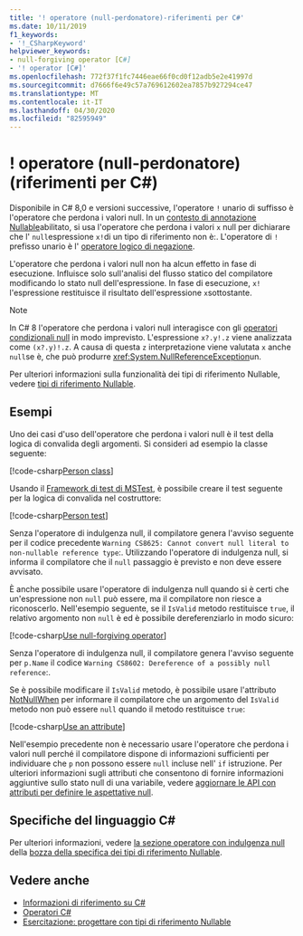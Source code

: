 ```yaml
---
title: '! operatore (null-perdonatore)-riferimenti per C#'
ms.date: 10/11/2019
f1_keywords:
- '!_CSharpKeyword'
helpviewer_keywords:
- null-forgiving operator [C#]
- '! operator [C#]'
ms.openlocfilehash: 772f37f1fc7446eae66f0cd0f12adb5e2e41997d
ms.sourcegitcommit: d7666f6e49c57a769612602ea7857b927294ce47
ms.translationtype: MT
ms.contentlocale: it-IT
ms.lasthandoff: 04/30/2020
ms.locfileid: "82595949"
---
```

# <a name="-null-forgiving-operator-c-reference"></a>! operatore (null-perdonatore) (riferimenti per C#)

Disponibile in C# 8,0 e versioni successive, l'operatore `!` unario di suffisso è l'operatore che perdona i valori null. In un [contesto di annotazione Nullable](../../nullable-references.md#nullable-annotation-context)abilitato, si usa l'operatore che perdona i valori `x` null per dichiarare che l' `null`espressione `x!`di un tipo di riferimento non è:. L'operatore di `!` prefisso unario è l' [operatore logico di negazione](boolean-logical-operators.md#logical-negation-operator-).

L'operatore che perdona i valori null non ha alcun effetto in fase di esecuzione. Influisce solo sull'analisi del flusso statico del compilatore modificando lo stato null dell'espressione. In fase di esecuzione, `x!` l'espressione restituisce il risultato dell'espressione `x`sottostante.

> [!NOTE]
> In C# 8 l'operatore che perdona i valori null interagisce con gli [operatori condizionali null](member-access-operators.md#null-conditional-operators--and-) in modo imprevisto. L'espressione `x?.y!.z` viene analizzata come `(x?.y)!.z`. A causa di questa `z` interpretazione viene valutata `x` anche `null`se è, che può produrre <xref:System.NullReferenceException>un.

Per ulteriori informazioni sulla funzionalità dei tipi di riferimento Nullable, vedere [tipi di riferimento Nullable](../builtin-types/nullable-reference-types.md).

## <a name="examples"></a>Esempi

Uno dei casi d'uso dell'operatore che perdona i valori null è il test della logica di convalida degli argomenti. Si consideri ad esempio la classe seguente:

[!code-csharp[Person class](snippets/NullForgivingOperator.cs#PersonClass)]

Usando il [Framework di test di MSTest](../../../core/testing/unit-testing-with-mstest.md), è possibile creare il test seguente per la logica di convalida nel costruttore:

[!code-csharp[Person test](snippets/NullForgivingOperator.cs#TestPerson)]

Senza l'operatore di indulgenza null, il compilatore genera l'avviso seguente per il codice precedente `Warning CS8625: Cannot convert null literal to non-nullable reference type`:. Utilizzando l'operatore di indulgenza null, si informa il compilatore che il `null` passaggio è previsto e non deve essere avvisato.

È anche possibile usare l'operatore di indulgenza null quando si è certi che un'espressione non `null` può essere, ma il compilatore non riesce a riconoscerlo. Nell'esempio seguente, se il `IsValid` metodo restituisce `true`, il relativo argomento non `null` è ed è possibile dereferenziarlo in modo sicuro:

[!code-csharp[Use null-forgiving operator](snippets/NullForgivingOperator.cs#UseNullForgiving)]

Senza l'operatore di indulgenza null, il compilatore genera l'avviso seguente per `p.Name` il codice `Warning CS8602: Dereference of a possibly null reference`:.

Se è possibile modificare il `IsValid` metodo, è possibile usare l'attributo [NotNullWhen](xref:System.Diagnostics.CodeAnalysis.NotNullWhenAttribute) per informare il compilatore che un argomento del `IsValid` metodo non può essere `null` quando il metodo restituisce `true`:

[!code-csharp[Use an attribute](snippets/NullForgivingOperator.cs#UseAttribute)]

Nell'esempio precedente non è necessario usare l'operatore che perdona i valori null perché il compilatore dispone di informazioni sufficienti per individuare che `p` non possono essere `null` incluse nell' `if` istruzione. Per ulteriori informazioni sugli attributi che consentono di fornire informazioni aggiuntive sullo stato null di una variabile, vedere [aggiornare le API con attributi per definire le aspettative null](../attributes/nullable-analysis.md).

## <a name="c-language-specification"></a>Specifiche del linguaggio C#

Per ulteriori informazioni, vedere [la sezione operatore con indulgenza null](~/_csharplang/proposals/csharp-8.0/nullable-reference-types-specification.md#the-null-forgiving-operator) della [bozza della specifica dei tipi di riferimento Nullable](~/_csharplang/proposals/csharp-8.0/nullable-reference-types-specification.md).

## <a name="see-also"></a>Vedere anche

- [Informazioni di riferimento su C#](../index.md)
- [Operatori C#](index.md)
- [Esercitazione: progettare con tipi di riferimento Nullable](../../tutorials/nullable-reference-types.md)
